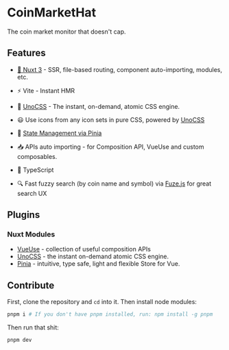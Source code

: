# CoinMarketHat

The coin market monitor that doesn't cap.

## Features

- [💚 Nuxt 3](https://v3.nuxtjs.org) - SSR, file-based routing, component auto-importing, modules, etc.

- ⚡️ Vite - Instant HMR

- 🎨 [UnoCSS](https://github.com/antfu/unocss) - The instant, on-demand, atomic CSS engine.

- 😃 Use icons from any icon sets in pure CSS, powered by [UnoCSS](https://github.com/antfu/unocss)

- 🍍 [State Management via Pinia](https://pinia.esm.dev/)

- 📥 APIs auto importing - for Composition API, VueUse and custom composables.

- 🦾 TypeScript

- 🔍 Fast fuzzy search (by coin name and symbol) via [Fuze.js](https://fusejs.io/) for great search UX

## Plugins

### Nuxt Modules

- [VueUse](https://github.com/vueuse/vueuse) - collection of useful composition APIs
- [UnoCSS](https://github.com/antfu/unocss) - the instant on-demand atomic CSS engine.
- [Pinia](https://pinia.esm.dev/) - intuitive, type safe, light and flexible Store for Vue.

## Contribute

First, clone the repository and `cd` into it. Then install node modules:

```bash
pnpm i # If you don't have pnpm installed, run: npm install -g pnpm
```

Then run that shit:

```bash
pnpm dev
```
